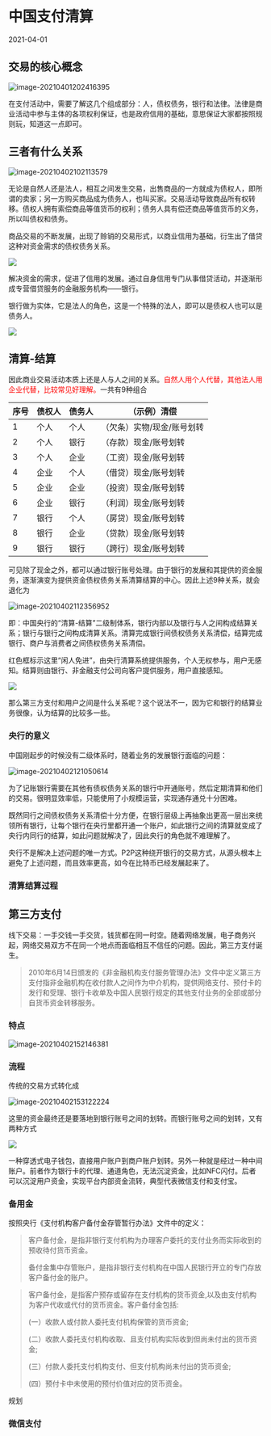 # 中国支付清算

2021-04-01

## 交易的核心概念

![image-20210401202416395](\image\债权债务.png)

在支付活动中，需要了解这几个组成部分：人，债权债务，银行和法律。法律是商业活动中参与主体的各项权利保证，也是政府信用的基础，意思保证大家都按照规则玩，知道这一点即可。



## 三者有什么关系

![image-20210402102113579](\image\债权债务关系.png)

无论是自然人还是法人，相互之间发生交易，出售商品的一方就成为债权人，即所谓的卖家；另一方购买商品成为债务人，也叫买家。交易活动导致商品所有权转移。债权人拥有索偿商品等值货币的权利；债务人具有偿还商品等值货币的义务，所以叫债权和债务。

商品交易的不断发展，出现了赊销的交易形式，以商业信用为基础，衍生出了借贷这种对资金需求的债权债务关系。

![](\image\银行诞生.png)

解决资金的需求，促进了信用的发展。通过自身信用专门从事借贷活动，并逐渐形成专营借贷服务的金融服务机构——银行。

银行做为实体，它是法人的角色，这是一个特殊的法人，即可以是债权人也可以是债务人。

![](\image\人的分类.png)

## 清算-结算

因此商业交易活动本质上还是人与人之间的关系。<font color="red">自然人用个人代替，其他法人用企业代替，比较常见好理解。</font>一共有9种组合

| 序号 | 债权人 | 债务人 | （示例）清偿               |
| ---- | ------ | ------ | -------------------------- |
| 1    | 个人   | 个人   | （欠条）实物/现金/账号划转 |
| 2    | 个人   | 银行   | （存款）现金/账号划转      |
| 3    | 个人   | 企业   | （工资）现金/账号划转      |
| 4    | 企业   | 个人   | （借贷）现金/账号划转      |
| 5    | 企业   | 企业   | （投资）现金/账号划转      |
| 6    | 企业   | 银行   | （利润）现金/账号划转      |
| 7    | 银行   | 个人   | （房贷）现金/账号划转      |
| 8    | 银行   | 企业   | （贷款）现金/账号划转      |
| 9    | 银行   | 银行   | （跨行）现金/账号划转      |

可见除了现金之外，都可以通过银行账号处理。由于银行的发展和其提供的资金服务，逐渐演变为提供资金债权债务关系清算结算的中心。因此上述9种关系，就会退化为

![image-20210402112356952](\image\清算结算.png)

即：中国央行的“清算-结算”二级制体系，银行内部以及银行与人之间构成结算关系；银行与银行之间构成清算关系。清算完成银行间债权债务关系清偿，结算完成银行、商户与消费者之间债权债务关系清偿。

红色框标示这里“闲人免进”，由央行清算系统提供服务，个人无权参与，用户无感知。结算则由银行、非金融支付公司向客户提供服务，用户直接感知。

![](\image\二级体制.png)

那么第三方支付和用户之间是什么关系呢？这个说法不一，因为它和银行的结算业务很像，认为结算的比较多一些。

### 央行的意义

中国刚起步的时候没有二级体系时，随着业务的发展银行面临的问题：

![image-20210402121050614](\image\央行的意义.png)

为了记账银行需要在其他有债权债务关系的银行中开通账号，然后定期清算和他们的交易。很明显效率低，只能使用了小规模运营，实现通存通兑十分困难。

既然同行之间债权债务关系清偿十分方便，在银行层级上再抽象出更高一层出来统领所有银行，让每个银行在央行里都开通一个账户，如此银行之间的清算就变成了央行内同行的结算，如此问题就解决了，因此央行的角色就不难理解了。

央行不是解决上述问题的唯一方式。P2P这种绕开银行的交易方式，从源头根本上避免了上述问题，而且效率更高，如今在比特币已经发展起来了。

### 清算结算过程



## 第三方支付

线下交易：一手交钱一手交货，钱货都在同一时空。随着网络发展，电子商务兴起，网络交易双方不在同一个地点而面临相互不信任的问题。因此，第三方支付诞生。

> 2010年6月14日颁发的《非金融机构支付服务管理办法》文件中定义第三方支付指非金融机构在收付款人之间作为中介机构，提供网络支付、预付卡的发行和受理、银行卡收单及中国人民银行规定的其他支付业务的全部或部分自货币资金转移服务。

### 特点

![image-20210402152146381](\image\第三方支付特点.png)

### 流程

传统的交易方式转化成

![image-20210402153122224](\image\第三方支付交易.png)

这里的资金最终还是要落地到银行账号之间的划转。而银行账号之间的划转，又有两种方式

![](\image\第三方支付原理.png)

一种穿透式电子钱包，直接用户账户到商户账户划转。另外一种就是经过一种中间账户。前者作为银行卡的代理、通道角色，无法沉淀资金，比如NFC闪付。后者可以沉淀用户资金，实现平台内部资金流转，典型代表微信支付和支付宝。

### 备用金

按照央行《支付机构客户备付金存管暂行办法》文件中的定义：

>客户备付金，是指非银行支付机构为办理客户委托的支付业务而实际收到的预收待付货币资金。
>
>备付金集中存管账户，是指非银行支付机构在中国人民银行开立的专门存放客户备付金的账户。





>客户备付金，是指客户预存或留存在支付机构的货币资金,以及由支付机构为客户代收或代付的货币资金。客户备付金包括:
>
>(一）收款人或付款人委托支付机构保管的货币资金;
>
>(二）收款人委托支付机构收取、且支付机构实际收到但尚未付出的货币资金;
>
>(三）付款人委托支付机构支付、但支付机构尚未付出的货币资金;
>
>(四）预付卡中未使用的预付价值对应的货币资金。

规划

### 微信支付




